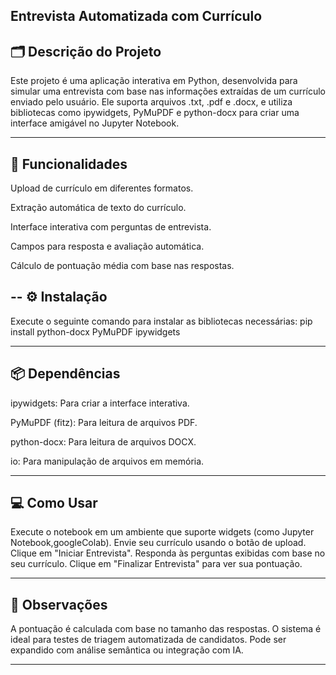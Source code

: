 Entrevista Automatizada com Currículo
---

🗂️ Descrição do Projeto
-
Este projeto é uma aplicação interativa em Python, desenvolvida para simular uma entrevista com base nas informações extraídas de um currículo enviado pelo usuário. Ele suporta arquivos .txt, .pdf e .docx, e utiliza bibliotecas como ipywidgets, PyMuPDF e python-docx para criar uma interface amigável no Jupyter Notebook.

---
🚀 Funcionalidades
-
Upload de currículo em diferentes formatos.

Extração automática de texto do currículo.

Interface interativa com perguntas de entrevista.

Campos para resposta e avaliação automática.

Cálculo de pontuação média com base nas respostas.

--
⚙️ Instalação
-
Execute o seguinte comando para instalar as bibliotecas necessárias:
pip install python-docx PyMuPDF ipywidgets

---
📦 Dependências
-

ipywidgets: Para criar a interface interativa.

PyMuPDF (fitz): Para leitura de arquivos PDF.

python-docx: Para leitura de arquivos DOCX.

io: Para manipulação de arquivos em memória.

---
💻 Como Usar
-

Execute o notebook em um ambiente que suporte widgets (como Jupyter Notebook,googleColab).
Envie seu currículo usando o botão de upload.
Clique em "Iniciar Entrevista".
Responda às perguntas exibidas com base no seu currículo.
Clique em "Finalizar Entrevista" para ver sua pontuação.

---
📌 Observações
-
A pontuação é calculada com base no tamanho das respostas.
O sistema é ideal para testes de triagem automatizada de candidatos.
Pode ser expandido com análise semântica ou integração com IA.

---

